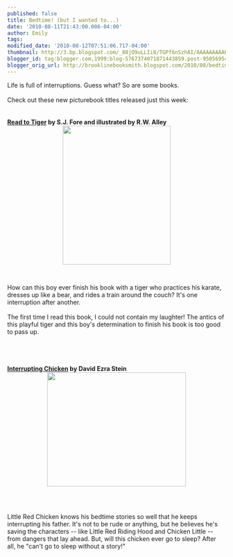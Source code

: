 ```yaml
---
published: false
title: Bedtime! (but I wanted to...)
date: '2010-08-11T21:43:00.006-04:00'
author: Emily
tags: 
modified_date: '2010-08-12T07:51:06.717-04:00'
thumbnail: http://3.bp.blogspot.com/_88jO9uLLIi8/TGPf6nSzhAI/AAAAAAAAAH4/t7J_TP2BNWk/s72-c/9780670011407.jpg
blogger_id: tag:blogger.com,1999:blog-5767374071871443859.post-950569547057751654
blogger_orig_url: http://brooklinebooksmith.blogspot.com/2010/08/bedtime-but-i-wanted-to.html
---
```


Life is full of interruptions.  Guess what?  So are some books.<br /><br />Check out these new picturebook titles released just this week:<br /><br /><br /><span style="font-weight: bold;"><a href="http://www.brooklinebooksmith-shop.com/book/9780670011407">Read to Tiger</a> by S.J. Fore and illustrated by R.W. Alley</span><br /><a onblur="try {parent.deselectBloggerImageGracefully();} catch(e) {}" href="http://3.bp.blogspot.com/_88jO9uLLIi8/TGPf6nSzhAI/AAAAAAAAAH4/t7J_TP2BNWk/s1600/9780670011407.jpg"><img style="margin: 0px auto 10px; display: block; text-align: center; cursor: pointer; width: 249px; height: 320px;" src="http://3.bp.blogspot.com/_88jO9uLLIi8/TGPf6nSzhAI/AAAAAAAAAH4/t7J_TP2BNWk/s320/9780670011407.jpg" alt="" id="BLOGGER_PHOTO_ID_5504489367650141186" border="0" /></a><br /><br />How can this boy ever finish his book with a tiger who practices his karate, dresses up like a bear, and rides a train around the couch?  It's one interruption after another.<br /><br />The first time I read this book, I could not contain my laughter!   The antics of this playful tiger and this boy's determination to finish his book is too good to pass up.<br /><br /><br /><br /><span style="font-weight: bold;"><br /><a href="http://www.brooklinebooksmith-shop.com/book/9780763641689">Interrupting Chicken</a> by David Ezra Stein</span><br /><a onblur="try {parent.deselectBloggerImageGracefully();} catch(e) {}" href="http://2.bp.blogspot.com/_88jO9uLLIi8/TGPgE8r9mJI/AAAAAAAAAIA/X8diZ_kYId4/s1600/9780763641689.jpg"><img style="margin: 0px auto 10px; display: block; text-align: center; cursor: pointer; width: 320px; height: 263px;" src="http://2.bp.blogspot.com/_88jO9uLLIi8/TGPgE8r9mJI/AAAAAAAAAIA/X8diZ_kYId4/s320/9780763641689.jpg" alt="" id="BLOGGER_PHOTO_ID_5504489545191495826" border="0" /></a><br /><br /><br />Little Red Chicken knows his bedtime stories so well that he keeps interrupting his father.  It's not to be rude or anything, but he believes he's saving the characters -- like Little Red Riding Hood and Chicken Little -- from dangers that lay ahead.  But, will this chicken ever go to sleep?  After all, he "can't go to sleep without a story!"